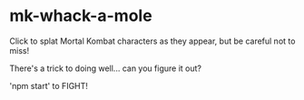 # mk-whack-a-mole

Click to splat Mortal Kombat characters as they appear, but be careful not to miss!

There's a trick to doing well... can you figure it out?

'npm start' to FIGHT!
